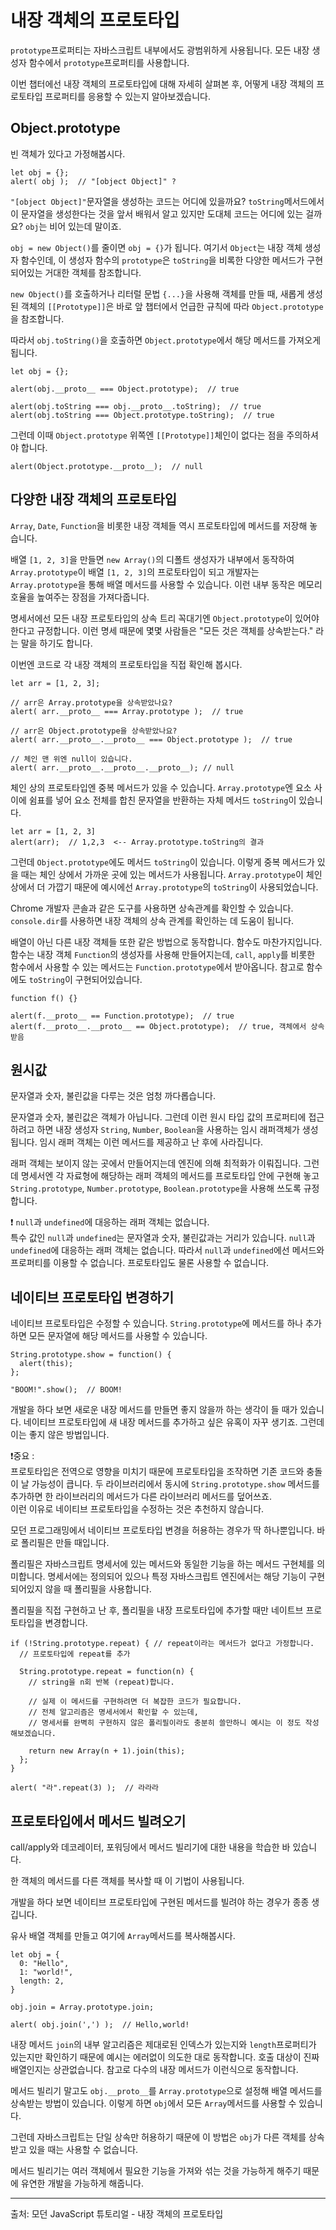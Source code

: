 # 내장 객체의 프로토타입

`prototype`프로퍼티는 자바스크립트 내부에서도 광범위하게 사용됩니다. 모든 내장 생성자 함수에서 `prototype`프로퍼티를 사용합니다.   
   
이번 챕터에선 내장 객체의 프로토타입에 대해 자세히 살펴본 후, 어떻게 내장 객체의 프로토타입 프로퍼티를 응용할 수 있는지 알아보겠습니다.



## Object.prototype

빈 객체가 있다고 가정해봅시다.
```
let obj = {};
alert( obj );  // "[object Object]" ?
```
`"[object Object]"`문자열을 생성하는 코드는 어디에 있을까요? `toString`메서드에서 이 문자열을 생성한다는 것을 앞서 배워서 알고 있지만 도대체 코드는 어디에 있는 걸까요? `obj`는 비어 있는데 말이죠.   
   
`obj = new Object()`를 줄이면 `obj = {}`가 됩니다. 여기서 `Object`는 내장 객체 생성자 함수인데, 이 생성자 함수의 `prototype`은 `toString`을 비록한 다양한 메서드가 구현되어있는 거대한 객체를 참조합니다.   
   
`new Object()`를 호출하거나 리터럴 문법 `{...}`을 사용해 객체를 만들 때, 새롭게 생성된 객체의 `[[Prototype]]`은 바로 앞 챕터에서 언급한 규칙에 따라 `Object.prototype`을 참조합니다.   
   
따라서 `obj.toString()`을 호출하면 `Object.prototype`에서 해당 메서드를 가져오게 됩니다.
```
let obj = {};

alert(obj.__proto__ === Object.prototype);  // true

alert(obj.toString === obj.__proto__.toString);  // true
alert(obj.toString === Object.prototype.toString);  // true
```
그런데 이때 `Object.prototype` 위쪽엔 `[[Prototype]]`체인이 없다는 점을 주의하셔야 합니다.
```
alert(Object.prototype.__proto__);  // null
```



## 다양한 내장 객체의 프로토타입

`Array`, `Date`, `Function`을 비롯한 내장 객체들 역시 프로토타입에 메서드를 저장해 놓습니다.   
   
배열 `[1, 2, 3]`을 만들면 `new Array()`의 디폴트 생성자가 내부에서 동작하여 `Array.prototype`이 배열 `[1, 2, 3]`의 프로토타입이 되고 개발자는 `Array.prototype`을 통해 배열 메서드를 사용할 수 있습니다. 이런 내부 동작은 메모리 호율을 높여주는 장점을 가져다줍니다.   
   
명세서에선 모든 내장 프로토타입의 상속 트리 꼭대기엔 `Object.prototype`이 있어야 한다고 규정합니다. 이런 명세 때문에 몇몇 사람들은 "모든 것은 객체를 상속받는다." 라는 말을 하기도 합니다.   
   
이번엔 코드로 각 내장 객체의 프로토타입을 직접 확인해 봅시다.
```
let arr = [1, 2, 3];

// arr은 Array.prototype을 상속받았나요?
alert( arr.__proto__ === Array.prototype );  // true

// arr은 Object.prototype을 상속받았나요?
alert( arr.__proto__.__proto__ === Object.prototype );  // true

// 체인 맨 위엔 null이 있습니다.
alert( arr.__proto__.__proto__.__proto__); // null
```
체인 상의 프로토타입엔 중복 메서드가 있을 수 있습니다. `Array.prototype`엔 요소 사이에 쉼표를 넣어 요소 전체를 합친 문자열을 반환하는 자체 메서드 `toString`이 있습니다.
```
let arr = [1, 2, 3]
alert(arr);  // 1,2,3  <-- Array.prototype.toString의 결과
```
그런데 `Object.prototype`에도 메서드 `toString`이 있습니다. 이렇게 중복 메서드가 있을 때는 체인 상에서 가까운 곳에 있는 메서드가 사용됩니다. `Array.prototype`이 체인 상에서 더 가깝기 때문에 예시에선 `Array.prototype`의 `toString`이 사용되었습니다.   
   
Chrome 개발자 콘솔과 같은 도구를 사용하면 상속관계를 확인할 수 있습니다. `console.dir`를 사용하면 내장 객체의 상속 관계를 확인하는 데 도움이 됩니다.   
   
배열이 아닌 다른 내장 객체들 또한 같은 방법으로 동작합니다. 함수도 마찬가지입니다. 함수는 내장 객체 `Function`의 생성자를 사용해 만들어지는데, `call`, `apply`를 비롯한 함수에서 사용할 수 있는 메서드는 `Function.prototype`에서 받아옵니다. 참고로 함수에도 `toString`이 구현되어있습니다.   
```
function f() {}

alert(f.__proto__ == Function.prototype);  // true
alert(f.__proto__.__proto__ == Object.prototype);  // true, 객체에서 상속받음
```



## 원시값

문자열과 숫자, 불린값을 다루는 것은 엄청 까다롭습니다.   
   
문자열과 숫자, 불린값은 객체가 아닙니다. 그런데 이런 원시 타입 값의 프로퍼티에 접근하려고 하면 내장 생성자 `String`, `Number`, `Boolean`을 사용하는 임시 래퍼객체가 생성됩니다. 임시 래퍼 객체는 이런 메서드를 제공하고 난 후에 사라집니다.   
   
래퍼 객체는 보이지 않는 곳에서 만들어지는데 엔진에 의해 최적화가 이뤄집니다. 그런데 명세서엔 각 자료형에 해당하는 래퍼 객체의 메서드를 프로토타입 안에 구현해 놓고 `String.prototype`, `Number.prototype`, `Boolean.prototype`을 사용해 쓰도록 규정합니다.   
   
❗ `null`과 `undefined`에 대응하는 래퍼 객체는 없습니다.   
특수 값인 `null`과 `undefined`는 문자열과 숫자, 불린값과는 거리가 있습니다. `null`과 `undefined`에 대응하는 래퍼 객체는 없습니다. 따라서 `null`과 `undefined`에선 메서드와 프로퍼티를 이용할 수 없습니다. 프로토타입도 물론 사용할 수 없습니다.



## 네이티브 프로토타입 변경하기

네이티브 프로토타입은 수정할 수 있습니다. `String.prototype`에 메서드를 하나 추가하면 모든 문자열에 해당 메서드를 사용할 수 있습니다.
```
String.prototype.show = function() {
  alert(this);
};

"BOOM!".show();  // BOOM!
```
개발을 하다 보면 새로운 내장 메서드를 만들면 좋지 않을까 하는 생각이 들 때가 있습니다. 네이티브 프로토타입에 새 내장 메서드를 추가하고 싶은 유혹이 자꾸 생기죠. 그런데 이는 좋지 않은 방법입니다.   
   
❗중요 :   
프로토타입은 전역으로 영향을 미치기 때문에 프로토타입을 조작하면 기존 코드와 충돌이 날 가능성이 큽니다. 두 라이브러리에서 동시에 `String.prototype.show` 메서드를 추가하면 한 라이브러리의 메서드가 다른 라이브러리 메서드를 덮어쓰죠.   
이런 이유로 네이티브 프로토타입을 수정하는 것은 추천하지 않습니다.   
   
모던 프로그래밍에서 네이티브 프로토타입 변경을 허용하는 경우가 딱 하나뿐입니다. 바로 폴리필은 만들 때입니다.   
   
폴리필은 자바스크립트 명세서에 있는 메서드와 동일한 기능을 하는 메서드 구현체를 의미합니다. 명세서에는 정의되어 있으나 특정 자바스크립트 엔진에서는 해당 기능이 구현되어있지 않을 때 폴리필을 사용합니다.   
   
폴리필을 직접 구현하고 난 후, 폴리필을 내장 프로토타입에 추가할 때만 네이트브 프로토타입을 변경합니다.
```
if (!String.prototype.repeat) { // repeat이라는 메서드가 없다고 가정합니다.
  // 프로토타입에 repeat를 추가

  String.prototype.repeat = function(n) {
    // string을 n회 반복 (repeat)합니다.

    // 실제 이 메서드를 구현하려면 더 복잡한 코드가 필요합니다.
    // 전체 알고리즘은 명세서에서 확인할 수 있는데,
    // 명세서를 완벽히 구현하지 않은 폴리필이라도 충분히 쓸만하니 예시는 이 정도 작성해보겠습니다.

    return new Array(n + 1).join(this);
  };
}

alert( "라".repeat(3) );  // 라라라
```



## 프로토타입에서 메서드 빌려오기

call/apply와 데코레이터, 포워딩에서 메서드 빌리기에 대한 내용을 학습한 바 있습니다.   
   
한 객체의 메서드를 다른 객체를 복사할 때 이 기법이 사용됩니다.   
   
개발을 하다 보면 네이티브 프로토타입에 구현된 메서드를 빌려야 하는 경우가 종종 생깁니다.   
   
유사 배열 객체를 만들고 여기에 `Array`메서드를 복사해봅시다.
```
let obj = {
  0: "Hello",
  1: "world!",
  length: 2,
}

obj.join = Array.prototype.join;

alert( obj.join(',') );  // Hello,world!
```
내장 메서드 `join`의 내부 알고리즘은 제대로된 인덱스가 있는지와 `length`프로퍼티가 있는지만 확인하기 때문에 예시는 에러없이 의도한 대로 동작합니다. 호출 대상이 진짜 배열인지는 상관없습니다. 참고로 다수의 내장 메서드가 이런식으로 동작합니다.   
   
메서드 빌리기 말고도 `obj.__proto__`를 `Array.prototype`으로 설정해 배열 메서드를 상속받는 방법이 있습니다. 이렇게 하면 `obj`에서 모든 `Array`메서드를 사용할 수 있습니다.   
   
그런데 자바스크립트는 단일 상속만 허용하기 때문에 이 방법은 `obj`가 다른 객체를 상속받고 있을 때는 사용할 수 없습니다.   
   
메서드 빌리기는 여러 객체에서 필요한 기능을 가져와 섞는 것을 가능하게 해주기 때문에 유연한 개발을 가능하게 해줍니다.



---
출처: 모던 JavaScript 튜토리얼 - 내장 객체의 프로토타입

